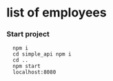 # list of employees
### Start project
```
  npm i
  cd simple_api npm i
  cd ..
  npm start
  localhost:8080
```
